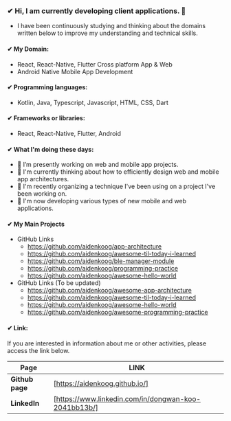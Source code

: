 ### ✔ Hi, I am currently developing client applications. 👋

- I have been continuously studying and thinking about the domains written below to improve my understanding and technical skills.


#### ✔ My Domain:

  - React, React-Native, Flutter Cross platform App & Web
  - Android Native Mobile App Development


#### ✔ Programming languages:

  - Kotlin, Java, Typescript, Javascript, HTML, CSS, Dart


#### ✔ Frameworks or libraries:

  - React, React-Native, Flutter, Android


#### ✔ What I'm doing these days:

- 🔭 I’m presently working on web and mobile app projects.
- 🌱 I'm currently thinking about how to efficiently design web and mobile app architectures.
- 🔭 I'm recently organizing a technique I've been using on a project I've been working on.
- 🌱 I'm now developing various types of new mobile and web applications.


#### ✔ My Main Projects
- GitHub Links
  - https://github.com/aidenkoog/app-architecture
  - https://github.com/aidenkoog/awesome-til-today-i-learned
  - https://github.com/aidenkoog/ble-manager-module
  - https://github.com/aidenkoog/programming-practice
  - https://github.com/aidenkoog/awesome-hello-world
- GitHub Links (To be updated)
  - https://github.com/aidenkoog/awesome-app-architecture
  - https://github.com/aidenkoog/awesome-til-today-i-learned 
  - https://github.com/aidenkoog/awesome-hello-world
  - https://github.com/aidenkoog/awesome-programming-practice 
  

#### ✔ Link:

If you are interested in information about me or other activities, please access the link below.

| **Page**      | **LINK**                                     |
| ----------- | ---------------------------------------- |
| **Github page** | [https://aidenkoog.github.io/] |
| **LinkedIn** | [https://www.linkedin.com/in/dongwan-koo-2041bb13b/] |
